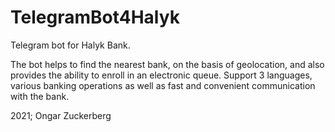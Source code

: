 # TelegramBot4Halyk
Telegram bot for Halyk Bank.


The bot helps to find the nearest bank, on the basis of geolocation, and also provides the ability to enroll in an electronic queue.
Support 3 languages, various banking operations as well as fast and convenient communication with the bank.

2021; Ongar Zuckerberg
